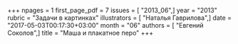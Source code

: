+++
npages = 1
first_page_pdf = 7
issues = [ "2013_06",]
year = "2013"
rubric = "Задачи в картинках"
illustrators = [ "Наталья Гаврилова",]
date = "2017-05-03T00:17:30+03:00"
month = "06"
authors = [ "Евгений Соколов",]
title = "Маша и плакатное перо"
+++

